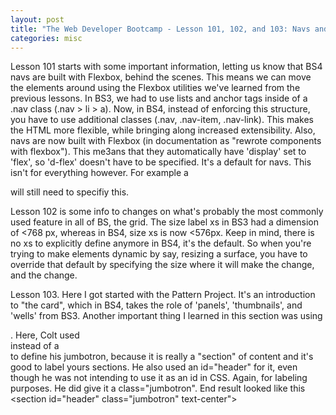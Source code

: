 ```yaml
---
layout: post
title: "The Web Developer Bootcamp - Lesson 101, 102, and 103: Navs and Flexbox, BS4 Grid, and Pattern Project, respectively"
categories: misc
---
```


Lesson 101 starts with some important information, letting us know that BS4 navs are built with Flexbox, behind the scenes. This means we can move the elements around using the Flexbox utilities we've learned from the previous lessons. In BS3, we had to use lists and anchor tags inside of a .nav class (.nav > li > a). Now, in BS4, instead of enforcing this structure, you have to use additional classes (.nav, .nav-item, .nav-link). This makes the HTML more flexible, while bringing along increased extensibility.
Also, navs are now built with Flexbox (in documentation as "rewrote components with flexbox"). This me3ans that they automatically have 'display' set to 'flex', so 'd-flex' doesn't have to be specified. It's a default for navs. This isn't for everything however. For example a <div> will still need to specifiy this.

Lesson 102 is some info to changes on what's probably the most commonly used feature in all of BS, the grid. The size label xs in BS3 had a dimension of <768 px, whereas in BS4, size xs is now <576px. Keep in mind, there is no xs to explicitly define anymore in BS4, it's the default. So when you're trying to make elements dynamic by say, resizing a surface, you have to override that default by specifying the size where it will make the change, and the change.

Lesson 103. Here I got started with the Pattern Project. It's an introduction to "the card", which in BS4, takes the role of 'panels', 'thumbnails', and 'wells' from BS3.
Another important thing I learned in this section was using <section>. Here, Colt used <section> instead of a <div> to define his jumbotron, because it is really a "section" of content and it's good to label yours sections. He also used an id="header" for it, even though he was not intending to use it as an id in CSS. Again, for labeling purposes. He did give it a class="jumbotron".
End result looked like this <section id="header" class="jumbotron" text-center">
